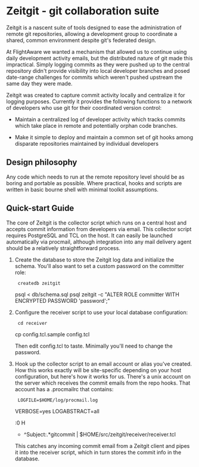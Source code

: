 # Zeitgit - git collaboration suite #

Zeitgit is a nascent suite of tools designed to ease the administration of
remote git repositories, allowing a development group to coordinate a shared,
common environment despite git's federated design.

At FlightAware we wanted a mechanism that allowed us to continue using daily
development activity emails, but the distributed nature of git made this 
impractical.  Simply logging commits as they were pushed up to the central
repository didn't provide visibility into local developer branches and posed
date-range challenges for commits which weren't pushed upstream the same
day they were made.

Zeitgit was created to capture commit activity locally and centralize it for
logging purposes.  Currently it provides the following functions to a network
of developers who use git for their coordinated version control:

* Maintain a centralized log of developer activity which tracks commits which
  take place in remote and potentially orphan code branches.

* Make it simple to deploy and maintain a common set of git hooks among 
  disparate repositories maintained by individual developers

## Design philosophy ##

Any code which needs to run at the remote repository level should be as 
boring and portable as possible.  Where practical, hooks and scripts are 
written in basic bourne shell with minimal toolkit assumptions.

## Quick-start Guide ##

The core of Zeitgit is the collector script which runs on a central host
and accepts commit information from developers via email.  This collector
script requires PostgreSQL and TCL on the host.  It can easily be launched
automatically via procmail, although integration into any mail delivery agent
should be a relatively straightforward process.

1. Create the database to store the Zeitgit log data and initialize the schema.
   You'll also want to set a custom password on the committer role:

        createdb zeitgit 
	psql < db/schema.sql
	psql zeitgit -c "ALTER ROLE committer WITH ENCRYPTED PASSWORD 'password';"

2. Configure the receiver script to use your local database configuration:

        cd receiver
	cp config.tcl.sample config.tcl

   Then edit config.tcl to taste.  Minimally you'll need to change the password.

3. Hook up the collector script to an email account or alias you've created.  How
   this works exactly will be site-specific depending on your host configuration,
   but here's how it works for us.  There's a unix account on the server which 
   receives the commit emails from the repo hooks.  That account has a .procmailrc
   that contains:

        LOGFILE=$HOME/log/procmail.log
	VERBOSE=yes
	LOGABSTRACT=all

	:0 H
	* ^Subject:.*gitcommit
	| $HOME/src/zeitgit/receiver/receiver.tcl

   This catches any incoming commit email from a Zeitgit client and pipes it into
   the receiver script, which in turn stores the commit info in the database.

